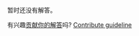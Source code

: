 
暂时还没有解答。

有兴趣[贡献你的解答](https://github.com/BFEdev/BFE.dev-solutions/blob/main/question/tell-me-a-goal-you-set-and-you-managed-to-achieve_zh.md)吗? [Contribute guideline](https://github.com/BFEdev/BFE.dev-solutions#how-to-contribute)
